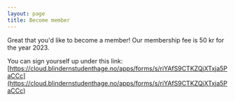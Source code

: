 ```yaml
---
layout: page
title: Become member
---
```


Great that you'd like to become a member! Our membership fee is 50 kr for the year 2023.

You can sign yourself up under this link: [https://cloud.blindernstudenthage.no/apps/forms/s/riYAfS9CTKZQjXTxja5PaCCc](https://cloud.blindernstudenthage.no/apps/forms/s/riYAfS9CTKZQjXTxja5PaCCc)
